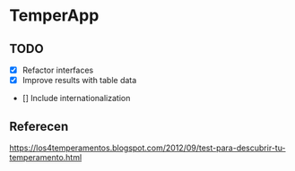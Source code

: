 # TemperApp

## TODO

- [x] Refactor interfaces
- [x] Improve results with table data
- [] Include internationalization

## Referecen
https://los4temperamentos.blogspot.com/2012/09/test-para-descubrir-tu-temperamento.html